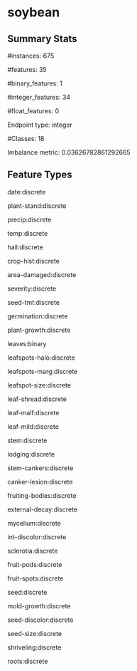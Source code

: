 # soybean

## Summary Stats

#instances: 675

#features: 35

  #binary_features: 1

  #integer_features: 34

  #float_features: 0

Endpoint type: integer

#Classes: 18

Imbalance metric: 0.03626782861292665

## Feature Types

 date:discrete

plant-stand:discrete

precip:discrete

temp:discrete

hail:discrete

crop-hist:discrete

area-damaged:discrete

severity:discrete

seed-tmt:discrete

germination:discrete

plant-growth:discrete

leaves:binary

leafspots-halo:discrete

leafspots-marg:discrete

leafspot-size:discrete

leaf-shread:discrete

leaf-malf:discrete

leaf-mild:discrete

stem:discrete

lodging:discrete

stem-cankers:discrete

canker-lesion:discrete

fruiting-bodies:discrete

external-decay:discrete

mycelium:discrete

int-discolor:discrete

sclerotia:discrete

fruit-pods:discrete

fruit-spots:discrete

seed:discrete

mold-growth:discrete

seed-discolor:discrete

seed-size:discrete

shriveling:discrete

roots:discrete

